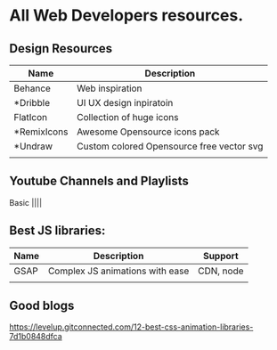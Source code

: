 # All Web Developers resources.


## Design Resources

|Name|Description|
|---|---|
|Behance| Web inspiration|
|*Dribble| UI UX design inpiratoin|
|FlatIcon| Collection of huge icons|
|*RemixIcons| Awesome Opensource icons pack|
|*Undraw| Custom colored Opensource free vector svg|
|||




## Youtube Channels and Playlists

Basic
||||


## Best JS libraries:

|Name|Description|Support|
|---|---|---|
|GSAP|Complex JS animations with ease |CDN, node|
||||


## Good blogs
https://levelup.gitconnected.com/12-best-css-animation-libraries-7d1b0848dfca